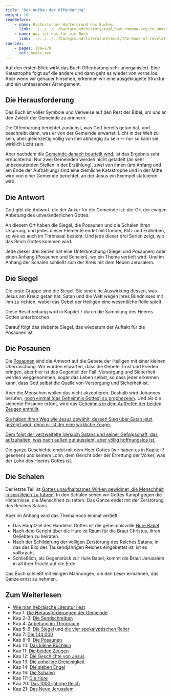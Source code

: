```yaml
---
title: "Der Aufbau der Offenbarung"
weight: 10
readBefore:
    - name: Historischer Hintergrund des Buches
      link: ../../../../background/history/expl/pax-romana-key-to-understand-the-book-of-revelation
    - name: Was ist das für ein Buch
      link: ../../../../background/literature/expl/the-book-of-revelation-how-to-read-it
sources:
    - pages: 108–170
      ref: beale_rev
---
```


Auf den ersten Blick wirkt das Buch Offenbarung sehr unorganisiert. Eine Katastrophe folgt auf die andere und dann geht es wieder von vorne los. Aber wenn wir genauer hinsehen, erkennen wir eine ausgeklügelte Struktur und ein umfassendes Arrangement.

## Die Herausforderung

<a name="690e"></a>
Das Buch ist voller Symbole und Verweise auf den Rest der Bibel, um uns an den Zweck der Gemeinde zu erinnern.

Die Offenbarung berichtet zunächst, was Gott bereits getan hat, und beschreibt dann, was er von der Gemeinde erwartet: Licht in der Welt zu sein, aber gleichzeitig völlig von ihm abhängig zu sein — nur so kann sie wirklich Licht sein.

Aber nachdem die [Gemeinde danach beurteilt wird](../../../../content/letters/expl/the-letters-to-the-seven-churches), ist das Ergebnis sehr ernüchternd: Nur zwei Gemeinden werden nicht getadelt (an sehr unbedeutenden Stellen in der Erzählung), zwei von ihnen (am Anfang und am Ende der Aufzählung) sind eine ziemliche Katastrophe und in der Mitte wird von einer Gemeinde berichtet, an der Jesus ein Exempel statuieren wird.

## Die Antwort

<a name="c99d"></a>
Gott gibt die Antwort, die der Anker für die Gemeinde ist: der Ort der ewigen Anbetung des unveränderlichen Gottes.

An diesem Ort haben die Siegel, die Posaunen und die Schalen ihren Ursprung, und jedes dieser Elemente endet mit Donner, Blitz und Erdbeben, so wie es auch im Thronsaal besteht. Und jede dieser drei Serien zeigt, wie das Reich Gottes kommen wird.

Jede dieser drei Serien hat eine Unterbrechung (Siegel und Posaunen) oder einen Anhang (Posaunen und Schalen), wo ein Thema vertieft wird. Und im Anhang der Schalen schließt sich der Kreis mit dem Neuen Jerusalem.

## Die Siegel

<a name="3431"></a>
Die erste Gruppe sind die Siegel. Sie sind eine Auswirkung dessen, was Jesus am Kreuz getan hat: Satan und die Welt wegen ihres Bündnisses mit ihm zu richten, wobei das Gebet der Heiligen eine wesentliche Rolle spielt.

Diese Beschreibung wird in Kapitel 7 durch die Sammlung des Heeres Gottes unterbrochen.

Darauf folgt das siebente Siegel, das wiederum der Auftakt für die Posaunen ist.

## Die Posaunen

<a name="d06e"></a>
Die [Posaunen](../../../../content/trumpets/expl/the-trumpets-in-revelation) sind die Antwort auf die Gebete der Heiligen mit einer kleinen Überraschung. Wir würden erwarten, dass die Gebete Trost und Frieden bringen, aber hier ist das Gegenteil der Fall. Versorgung und Sicherheit werden weggenommen, sogar das Leben selbst, so dass jeder erkennen kann, dass Gott selbst die Quelle von Versorgung und Sicherheit ist.

Aber die Menschen wollen das nicht akzeptieren. Deshalb wird Johannes berufen, [noch einmal (das Geheimnis Gottes) zu prophezeien](../../../../content/scroll/expl/the-little-scroll). Und als die siebente Posaune ertönt, wird das [Geheimnis in dem Auftreten der beiden Zeugen enthüllt](../../../../content/witnesses/expl/the-two-witnesses).

[Sie haben ihren Weg wie Jesus gewählt, dessen Sieg über Satan jetzt gezeigt wird, denn er ist der eine wirkliche Zeuge.](../../../../content/jesus/expl/a-different-christmas-story)

[Dem folgt der verzweifelte Versuch Satans und seiner Gefolgschaft, das aufzuhalten, was nach außen gut aussieht, aber völlig hoffnungslos ist.](../../../../content/beasts/expl/the-nature-of-the-beast-in-the-book-of-revelation)

Die ganze Geschichte endet mit dem Heer Gottes (wir haben es in Kapitel 7 gesehen) und seinem Lohn, dem Gericht oder der Errettung der Völker, was der Lohn des Heeres Gottes ist.

## Die Schalen

<a name="7980"></a>
Der letzte Teil ist [Gottes unaufhaltsames Wirken gewidmet, die Menschheit in sein Reich zu führen](../../../../content/bowls/expl/the-bowls-of-wrath). In den Schalen sehen wir Gottes Kampf gegen die Hinternisse, die Menschheit zu retten. Das Ganze endet mit der Zerstörung des Reiches Satans.

Aber im Anhang wird das Thema noch einmal vertieft.

- Das Hauptziel des Handelns Gottes ist die geheimnisvolle [Hure Babel](../../../../content/harlot/expl/who-is-the-harlot-babylon-part-1)
- Nach dem Gericht über die Hure ist Raum für die Braut Christus, ihren Geliebten zu heiraten.
- Nach der Schilderung der völligen Zerstörung des Reiches Satans, in das das Bild des Tausendjährigen Reiches eingebettet ist, ist es vollbracht.
- Schließlich, als Gegenstück zur Hure Babel, kommt die Braut Jerusalem in all ihrer Pracht auf die Erde.

Das Buch schließt mit einigen Mahnungen, die den Leser ermahnen, das Ganze ernst zu nehmen.

## Zum Weiterlesen

<a name="db91"></a>
- [Wie man hebräische Literatur liest](../../../../background/literature/expl/literary-tools-in-the-book-of-revelation)
- Kap 1: [Die Herausforderungen der Gemeinde](../../../../content/letters/expl/the-angel-of-the-churches)
- Kap 2–3: [Die Sendschreiben](../../../../content/letters/expl/the-letters-to-the-seven-churches)
- Kap 4: [Anbetung im Thronraum](../../../../content/worship/expl/worship-in-the-throne-room)
- Kap 5–6: [Die Siegel](../../../../content/seals/expl/the-book-with-the-seven-seals) und [die vier apokalyptischen Reiter](../../../../content/seals/expl/the-mystery-of-the-four-horse-men)
- Kap 7: [Die 144 000](../../../../content/army/expl/the-144000)
- Kap 8–9: [Die Posaunen](../../../../content/trumpets/expl/the-trumpets-in-revelation)
- Kap 10: [Das kleine Büchlein](../../../../content/scroll/expl/the-little-scroll)
- Kap 11: [Die beiden Zeugen](../../../../content/witnesses/expl/the-two-witnesses)
- Kap 12: [Die Geschichte von Jesus](../../../../content/jesus/expl/a-different-christmas-story)
- Kap 13: [Die unheilige Dreieinigkeit](../../../../content/beasts/expl/the-nature-of-the-beast-in-the-book-of-revelation)
- Kap 14: [Die sieben Engel](../../../../content/harvest/expl/gods-army-and-the-seven-angels)
- Kap 16: [Die Schalen](../../../../content/bowls/expl/the-bowls-of-wrath)
- Kap 17: [Die Hure](../../../../content/harlot/expl/who-is-the-harlot-babylon-part-1)
- Kap 20: [Das 1000-jährige Reich](../../../../content/1000y/expl/the-thousand-year-kingdom)
- Kap 21: [Das Neue Jerusalem](../../../../content/paradise/expl/the-new-jerusalem)
